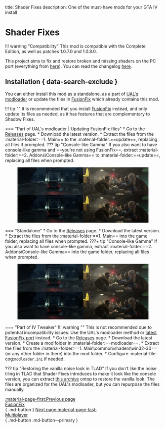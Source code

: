 title: Shader Fixes
description: One of the must-have mods for your GTA IV install

# Shader Fixes
!!! warning "Compatibility" 
    This mod is compatible with the Complete Edition, as well as patches 1.0.7.0 and 1.0.8.0.

This project aims to fix and restore broken and missing shaders on the PC port (everything from [here](https://libertycity-ru.translate.goog/gta-4/articles/4346-gta-iv-complete-edition-xbox-protiv-pc.html?_x_tr_sl=ru&_x_tr_tl=en&_x_tr_hl=pt-BR)). You can read the changelog [here](https://github.com/Parallellines0451/GTAIV.ShaderFixesCollection/blob/main/README.md#feature-list).

## Installation { data-search-exclude }
You can either install this mod as a standalone, as a part of [UAL's modloader](../../extras/modloading/#ultimate-asi-loader) or update the files in [FusionFix](fusionfix.md) which already contains this mod.

!!! tip ""
    It is recommended that you install [FusionFix](fusionfix.md) instead, and only update its files as needed, as it has features that are complementary to Shadow Fixes.

=== "Part of UAL's modloader | Updating FusionFix files"
    * Go to the [Releases](https://github.com/Parallellines0451/GTAIV.ShaderFixesCollection/releases) page.
    * Download the latest version.
    * Extract the files from the :material-folder:==1. Main== to the :material-folder:==update==, replacing all files if prompted.
    ??? tip "Console-like Gamma"
        If you also want to have console-like gamma and ==you're not using FusionFix==, extract :material-folder:==2. Addons\Console-like Gamma== to :material-folder:==update==, replacing all files when prompted.
        <figure markdown>
            ![Console Gamma](assets/console-gamma.png)
            <figcaption></figcaption>
        </figure>

=== "Standalone"
    * Go to the [Releases](https://github.com/Parallellines0451/GTAIV.ShaderFixesCollection/releases) page.
    * Download the latest version.
    * Extract the files from the :material-folder:==1. Main== into the game folder, replacing all files when prompted.
    ???+ tip "Console-like Gamma"
        If you also want to have console-like gamma, extract :material-folder:==2. Addons\Console-like Gamma== into the game folder, replacing all files when prompted.
        <figure markdown>
            ![Console gamma](assets/console-gamma.png)
            <figcaption></figcaption>
        </figure>

=== "Part of IV Tweaker"
    !!! warning ""
        This is not recommended due to potential incompatibility issues. Use the UAL's modloader method or [latest FusionFix port](fusionfix.md) instead.
    * Go to the [Releases](https://github.com/Parallellines0451/GTAIV.ShaderFixesCollection/releases) page.
    * Download the latest version.
    * Create a mod folder in :material-folder:==modloader==.
    * Extract the files from the :material-folder:==1. Main\common\shaders\win32-30== (or any other folder in there) into the mod folder.
    * Configure :material-file-cog:`modloader.ini` if needed.

??? tip "Restoring the vanilla noise look in TLAD"
    If you don't like the noise tiling in TLAD that Shader Fixes introduces to make it look like the console version, you can extract [this archive](https://drive.google.com/file/d/1zxCWhWQ4qP4rJvUablTGjfqpFUp3UOS3/view?usp=sharing) ontop to restore the vanilla look. The files are organized for the UAL's modloader, but you can repurpose the files manually.

[:material-page-first:Previous page <br>FusionFix</br>](fusionfix.md){ .md-button } [Next page:material-page-last: <br>Multiplayer</br>](../multiplayer.md){ .md-button .md-button--primary }